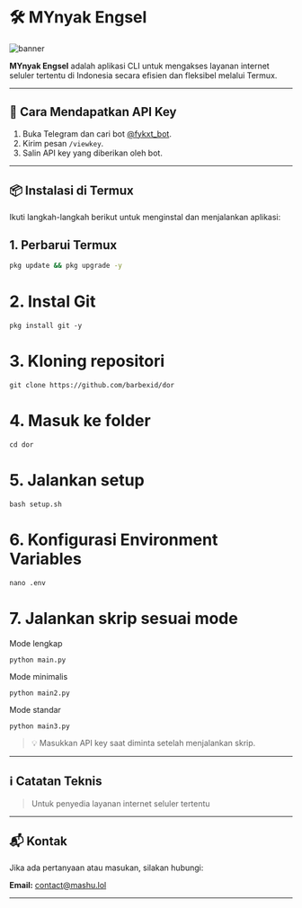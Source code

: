 # 🛠️ MYnyak Engsel

![banner](bnr.png)

**MYnyak Engsel** adalah aplikasi CLI untuk mengakses layanan internet seluler tertentu di Indonesia secara efisien dan fleksibel melalui Termux.

---

## 🔑 Cara Mendapatkan API Key

1. Buka Telegram dan cari bot [@fykxt_bot](https://t.me/fykxt_bot).
2. Kirim pesan `/viewkey`.
3. Salin API key yang diberikan oleh bot.

---

## 📦 Instalasi di Termux

Ikuti langkah-langkah berikut untuk menginstal dan menjalankan aplikasi:

## 1. Perbarui Termux
```bash
pkg update && pkg upgrade -y
```
# 2. Instal Git
```
pkg install git -y
```
# 3. Kloning repositori
```
git clone https://github.com/barbexid/dor
```
# 4. Masuk ke folder
```
cd dor
```
# 5. Jalankan setup
```
bash setup.sh
```
# 6. Konfigurasi Environment Variables
```
nano .env
```
# 7. Jalankan skrip sesuai mode
Mode lengkap
```
python main.py
```
Mode minimalis
```
python main2.py
```
Mode standar
```
python main3.py
```

> 💡 Masukkan API key saat diminta setelah menjalankan skrip.

---

## ℹ️ Catatan Teknis

> Untuk penyedia layanan internet seluler tertentu

---

## 📬 Kontak

Jika ada pertanyaan atau masukan, silakan hubungi:

**Email:** [contact@mashu.lol](mailto:contact@mashu.lol)

---
